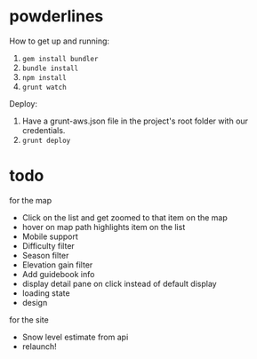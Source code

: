 powderlines
===========

How to get up and running:
1. `gem install bundler`
2. `bundle install`
3. `npm install`
4. `grunt watch`

Deploy:
1. Have a grunt-aws.json file in the project's root folder with our credentials.
2. `grunt deploy`



todo
====

for the map
* Click on the list and get zoomed to that item on the map
* hover on map path highlights item on the list
* Mobile support
* Difficulty filter
* Season filter
* Elevation gain filter
* Add guidebook info
* display detail pane on click instead of default display
* loading state
* design

for the site
* Snow level estimate from api
* relaunch!